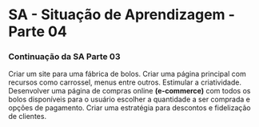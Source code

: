 <h1>SA - Situação de Aprendizagem - Parte 04</h1>

<h3>Continuação da SA Parte 03</h3>

<p>Criar um site para uma fábrica de bolos. Criar uma página principal com recursos como carrossel, menus entre outros. Estimular a criatividade. Desenvolver uma página de compras online <b>(e-commerce)</b>
com todos os bolos disponíveis para o usuário escolher a quantidade a ser comprada e opções de pagamento. Criar uma estratégia para descontos e fidelização de clientes.</p>